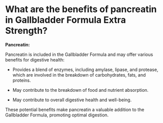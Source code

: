 # What are the benefits of pancreatin in Gallbladder Formula Extra Strength?

**Pancreatin:**

 Pancreatin is included in the Gallbladder Formula and may offer various benefits for digestive health: 

- Provides a blend of enzymes, including amylase, lipase, and protease, which are involved in the breakdown of carbohydrates, fats, and proteins. 

- May contribute to the breakdown of food and nutrient absorption. 

- May contribute to overall digestive health and well-being. 

These potential benefits make pancreatin a valuable addition to the Gallbladder Formula, promoting optimal digestion.